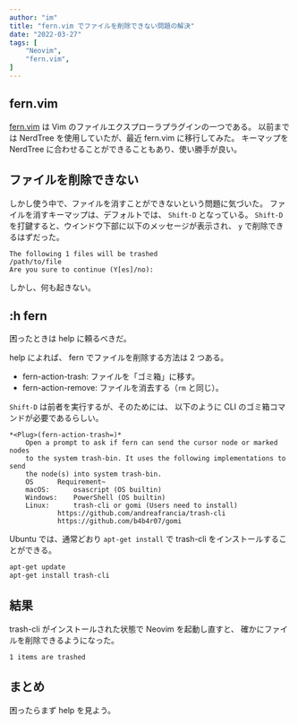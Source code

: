```yaml
---
author: "im"
title: "fern.vim でファイルを削除できない問題の解決"
date: "2022-03-27"
tags: [
    "Neovim",
    "fern.vim",
]
---
```

## fern.vim

[fern.vim](https://github.com/lambdalisue/fern.vim) は Vim のファイルエクスプローラプラグインの一つである。
以前までは NerdTree を使用していたが、最近 fern.vim に移行してみた。
キーマップを NerdTree に合わせることができることもあり、使い勝手が良い。

## ファイルを削除できない

しかし使う中で、ファイルを消すことができないという問題に気づいた。
ファイルを消すキーマップは、デフォルトでは、 `Shift-D` となっている。
`Shift-D` を打鍵すると、ウインドウ下部に以下のメッセージが表示され、
`y` で削除できるはずだった。

```
The following 1 files will be trashed
/path/to/file
Are you sure to continue (Y[es]/no): 
```

しかし、何も起きない。

## :h fern

困ったときは help に頼るべきだ。

help によれば、 fern でファイルを削除する方法は 2 つある。
- fern-action-trash: ファイルを「ゴミ箱」に移す。
- fern-action-remove: ファイルを消去する（`rm` と同じ）。

`Shift-D` は前者を実行するが、そのためには、 以下のように CLI のゴミ箱コマンドが必要であるらしい。

```
*<Plug>(fern-action-trash=)*
	Open a prompt to ask if fern can send the cursor node or marked nodes
	to the system trash-bin. It uses the following implementations to send
	the node(s) into system trash-bin.
	OS		Requirement~
	macOS:		osascript (OS builtin)
	Windows:	PowerShell (OS builtin)
	Linux:		trash-cli or gomi (Users need to install)
			https://github.com/andreafrancia/trash-cli
			https://github.com/b4b4r07/gomi
```

Ubuntu では、通常どおり `apt-get install` で trash-cli をインストールすることができる。

```sh
apt-get update
apt-get install trash-cli
```

## 結果

trash-cli がインストールされた状態で Neovim を起動し直すと、
確かにファイルを削除できるようになった。

```
1 items are trashed
```

## まとめ

困ったらまず help を見よう。
